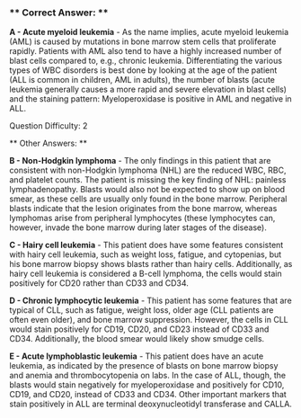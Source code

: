### ** Correct Answer: **

**A - Acute myeloid leukemia** - As the name implies, acute myeloid leukemia (AML) is caused by mutations in bone marrow stem cells that proliferate rapidly. Patients with AML also tend to have a highly increased number of blast cells compared to, e.g., chronic leukemia. Differentiating the various types of WBC disorders is best done by looking at the age of the patient (ALL is common in children, AML in adults), the number of blasts (acute leukemia generally causes a more rapid and severe elevation in blast cells) and the staining pattern: Myeloperoxidase is positive in AML and negative in ALL.

Question Difficulty: 2

** Other Answers: **

**B - Non-Hodgkin lymphoma** - The only findings in this patient that are consistent with non-Hodgkin lymphoma (NHL) are the reduced WBC, RBC, and platelet counts. The patient is missing the key finding of NHL: painless lymphadenopathy. Blasts would also not be expected to show up on blood smear, as these cells are usually only found in the bone marrow. Peripheral blasts indicate that the lesion originates from the bone marrow, whereas lymphomas arise from peripheral lymphocytes (these lymphocytes can, however, invade the bone marrow during later stages of the disease).

**C - Hairy cell leukemia** - This patient does have some features consistent with hairy cell leukemia, such as weight loss, fatigue, and cytopenias, but his bone marrow biopsy shows blasts rather than hairy cells. Additionally, as hairy cell leukemia is considered a B-cell lymphoma, the cells would stain positively for CD20 rather than CD33 and CD34.

**D - Chronic lymphocytic leukemia** - This patient has some features that are typical of CLL, such as fatigue, weight loss, older age (CLL patients are often even older), and bone marrow suppression. However, the cells in CLL would stain positively for CD19, CD20, and CD23 instead of CD33 and CD34. Additionally, the blood smear would likely show smudge cells.

**E - Acute lymphoblastic leukemia** - This patient does have an acute leukemia, as indicated by the presence of blasts on bone marrow biopsy and anemia and thrombocytopenia on labs. In the case of ALL, though, the blasts would stain negatively for myeloperoxidase and positively for CD10, CD19, and CD20, instead of CD33 and CD34. Other important markers that stain positively in ALL are terminal deoxynucleotidyl transferase and CALLA.

